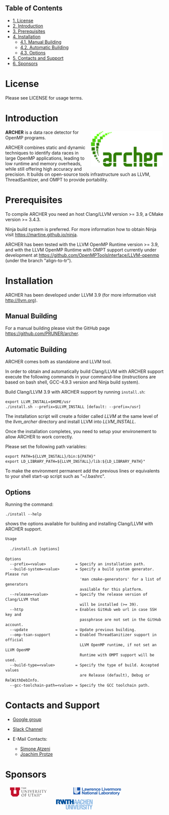 <div id="table-of-contents">
<h2>Table of Contents</h2>
<div id="text-table-of-contents">
<ul>
<li><a href="#sec-1">1. License</a></li>
<li><a href="#sec-2">2. Introduction</a></li>
<li><a href="#sec-3">3. Prerequisites</a></li>
<li><a href="#sec-4">4. Installation</a>
<ul>
<li><a href="#sec-4-1">4.1. Manual Building</a></li>
<li><a href="#sec-4-2">4.2. Automatic Building</a></li>
<li><a href="#sec-4-3">4.3. Options</a></li>
</ul>
</li>
<li><a href="#sec-5">5. Contacts and Support</a></li>
<li><a href="#sec-6">6. Sponsors</a></li>
</ul>
</div>
</div>


# License<a id="sec-1" name="sec-1"></a>

Please see LICENSE for usage terms.

# Introduction<a id="sec-2" name="sec-2"></a>

<img src="resources/images/archer_logo.png" hspace="5" vspace="5" height="45%" width="45%" alt="ARCHER Logo" title="ARCHER" align="right" />

**ARCHER** is a data race detector for OpenMP programs.


ARCHER combines static and dynamic techniques to identify data races
in large OpenMP applications, leading to low runtime and memory
overheads, while still offering high accuracy and precision. It builds
on open-source tools infrastructure such as LLVM, ThreadSanitizer, and
OMPT to provide portability.

# Prerequisites<a id="sec-3" name="sec-3"></a>

To compile ARCHER you need an host Clang/LLVM version >= 3.9, a
CMake version >= 3.4.3.

Ninja build system is preferred. For more information how to obtain
Ninja visit <https://martine.github.io/ninja>.

ARCHER has been tested with the LLVM OpenMP Runtime version >= 3.9,
and with the LLVM OpenMP Runtime with OMPT support currently under
development at <https://github.com/OpenMPToolsInterface/LLVM-openmp>
(under the branch "align-to-tr").

# Installation<a id="sec-4" name="sec-4"></a>

ARCHER has been developed under LLVM 3.9 (for more information visit
<http://llvm.org>).

## Manual Building<a id="sec-4-1" name="sec-4-1"></a>

For a manual building please visit the GitHub page
<https://github.com/PRUNER/archer>.

## Automatic Building<a id="sec-4-2" name="sec-4-2"></a>

ARCHER comes both as standalone and LLVM tool.

In order to obtain and automatically build Clang/LLVM with ARCHER
support execute the following commands in your command-line
(instructions are based on bash shell, GCC-4.9.3 version and Ninja
build system).

Build Clang/LLVM 3.9 with ARCHER support by running `install.sh`:

    export LLVM_INSTALL=$HOME/usr
    ./install.sh --prefix=$LLVM_INSTALL [default: --prefix=/usr]

The installation script will create a folder called *LLVM* at the same
level of the *llvm\_archer* directory and install LLVM into
*LLVM\_INSTALL*.

Once the installation completes, you need to setup your environement
to allow ARCHER to work correctly.

Please set the following path variables:

    export PATH=${LLVM_INSTALL}/bin:${PATH}"
    export LD_LIBRARY_PATH=${LLVM_INSTALL}/lib:${LD_LIBRARY_PATH}"

To make the environment permanent add the previous lines or
equivalents to your shell start-up script such as "~/.bashrc".

## Options<a id="sec-4-3" name="sec-4-3"></a>

Running the command:

    ./install --help

shows the options available for building and installing Clang/LLVM
with ARCHER support.

    Usage

      ./install.sh [options]

    Options
      --prefix=<value>             = Specify an installation path.
      --build-system=<value>       = Specify a build system generator. Please run
                                     'man cmake-generators' for a list of generators
                                     available for this platform.
      --release=<value>            = Specify the release version of Clang/LLVM that
                                     will be installed (>= 39).
      --http                       = Enables GitHub web url in case SSH key and
                                     passphrase are not set in the GitHub account.
      --update                     = Update previous building.
      --omp-tsan-support           = Enabled ThreadSanitizer support in official
                                     LLVM OpenMP runtime, if not set an LLVM OpenMP
                                     Runtime with OMPT support will be used.
      --build-type=<value>         = Specify the type of build. Accepted values
                                     are Release (default), Debug or RelWithDebInfo.
      --gcc-toolchain-path=<value> = Specify the GCC toolchain path.

# Contacts and Support<a id="sec-5" name="sec-5"></a>

-   [Google group](https://groups.google.com/forum/#!forum/archer-pruner)
-   [Slack Channel](https://pruner.slack.com/shared_invite/MTIzNzExNzg4ODgxLTE0ODM3MzE2NTctNmRjNmM0NDYwNA)
-   E-Mail Contacts:

    <ul style="list-style-type:circle"> <li> <a href="mailto:simone@cs.utah.edu?Subject=[archer-dev]%20" target="_top">Simone Atzeni</a> </li> <li> <a href="mailto:protze@itc.rwth-aachen.de?Subject=[archer-dev]%20" target="_top">Joachim Protze</a> </li> </ul>

# Sponsors<a id="sec-6" name="sec-6"></a>

<img src="resources/images/uofu_logo.png" hspace="15" vspace="5" height="23%" width="23%" alt="UofU Logo" title="University of Utah" style="float:left" /> <img src="resources/images/llnl_logo.png" hspace="70" vspace="5" height="30%" width="30%" alt="LLNL Logo" title="Lawrence Livermore National Laboratory" style="float:center" /> <img src="resources/images/rwthaachen_logo.png" hspace="15" vspace="5" height="23%" width="23%" alt="RWTH AACHEN Logo" title="RWTH AACHEN University" style="float:left" />